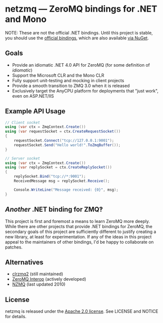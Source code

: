 # netzmq &mdash; ZeroMQ bindings for .NET and Mono

NOTE: These are not the official .NET bindings. Until this project is stable, you should use the [official bindings][clrzmq], which are also available [via NuGet][clrzmq-nuget].

## Goals
* Provide an idiomatic .NET 4.0 API for ZeroMQ (for some definition of *idiomatic*)
* Support the Microsoft CLR and the Mono CLR
* Fully support unit-testing and mocking in client projects
* Provide a smooth transition to ZMQ 3.0 when it is released
* Exclusively target the AnyCPU platform for deployments that "just work", even on ASP.NET/IIS

## Example API Usage

```c#
// Client socket
using (var ctx = ZmqContext.Create())
using (var requestSocket = ctx.CreateRequestSocket())
{
    requestSocket.Connect("tcp://127.0.0.1:9001");
    requestSocket.Send("Hello world!".ToZmqBuffer());
}

// Server socket
using (var ctx = ZmqContext.Create())
using (var replySocket = ctx.CreateReplySocket())
{
    replySocket.Bind("tcp://*:9001");
    ReceivedMessage msg = replySocket.Receive();

    Console.WriteLine("Message received: {0}", msg);
}
```

## *Another* .NET binding for ZMQ&#x203d;
This project is first and foremost a means to learn ZeroMQ more deeply. While there are other projects that provide .NET bindings for ZeroMQ, the secondary goals of this project are sufficiently different to justify creating a new library, at least for experimentation. If any of the ideas in this project appeal to the maintainers of other bindings, I'd be happy to collaborate on patches.

## Alternatives
* [clrzmq2][clrzmq] (still maintained)
* [ZeroMQ Interop][zeromq-interop] (actively developed)
* [NZMQ][nzmq] (last updated 2010)

## License
netzmq is released under the [Apache 2.0 license][apl]. See LICENSE and NOTICE for details.

[zeromq]: http://www.zeromq.org/
[clrzmq]: https://github.com/zeromq/clrzmq2
[clrzmq-nuget]: http://nuget.org/List/Packages/clrzmq2
[zeromq-interop]: http://zeromq.codeplex.com/
[nzmq]: http://nzmq.codeplex.com/
[apl]: http://www.apache.org/licenses/LICENSE-2.0.html
